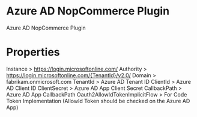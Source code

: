 # Azure AD NopCommerce Plugin
 Azure AD NopCommerce Plugin

# Properties

Instance > https://login.microsoftonline.com/
Authority > https://login.microsoftonline.com/{TenantId}/v2.0/
Domain > fabrikam.onmicrosoft.com
TenantId > Azure AD Tenant ID
ClientId > Azure AD Client ID
ClientSecret > Azure AD App Client Secret
CallbackPath > Azure AD App CallbackPath
Oauth2AllowIdTokenImplicitFlow > For Code Token Implementation (AllowId Token should be checked on the Azure AD App)
